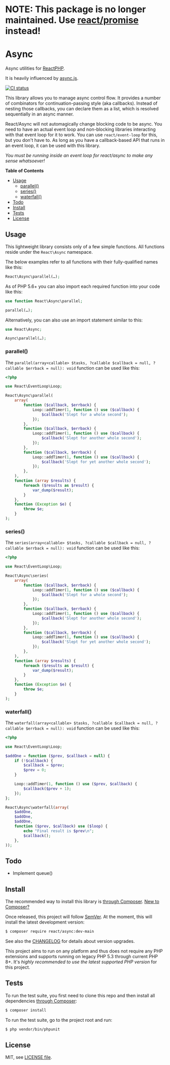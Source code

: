 # NOTE: This package is no longer maintained. Use [react/promise](https://github.com/reactphp/promise) instead!

# Async

Async utilities for [ReactPHP](https://reactphp.org/).

It is heavily influenced by [async.js](https://github.com/caolan/async).

[![CI status](https://github.com/reactphp/async/workflows/CI/badge.svg)](https://github.com/reactphp/async/actions)

This library allows you to manage async control flow. It provides a number of
combinators for continuation-passing style (aka callbacks). Instead of nesting
those callbacks, you can declare them as a list, which is resolved
sequentially in an async manner.

React/Async will not automagically change blocking code to be async. You need
to have an actual event loop and non-blocking libraries interacting with that
event loop for it to work. You can use `react/event-loop` for this, but you
don't have to. As long as you have a callback-based API that runs in an event
loop, it can be used with this library.

*You must be running inside an event loop for react/async to make any sense
whatsoever!*

**Table of Contents**

* [Usage](#usage)
    * [parallel()](#parallel)
    * [series()](#series)
    * [waterfall()](#waterfall)
* [Todo](#todo)
* [Install](#install)
* [Tests](#tests)
* [License](#license)

## Usage

This lightweight library consists only of a few simple functions.
All functions reside under the `React\Async` namespace.

The below examples refer to all functions with their fully-qualified names like this:

```php
React\Async\parallel(…);
```

As of PHP 5.6+ you can also import each required function into your code like this:

```php
use function React\Async\parallel;

parallel(…);
```

Alternatively, you can also use an import statement similar to this:

```php
use React\Async;

Async\parallel(…);
```

### parallel()

The `parallel(array<callable> $tasks, ?callable $callback = null, ?callable $errback = null): void` function can be used
like this:

```php
<?php

use React\EventLoop\Loop;

React\Async\parallel(
    array(
        function ($callback, $errback) {
            Loop::addTimer(1, function () use ($callback) {
                $callback('Slept for a whole second');
            });
        },
        function ($callback, $errback) {
            Loop::addTimer(1, function () use ($callback) {
                $callback('Slept for another whole second');
            });
        },
        function ($callback, $errback) {
            Loop::addTimer(1, function () use ($callback) {
                $callback('Slept for yet another whole second');
            });
        },
    ),
    function (array $results) {
        foreach ($results as $result) {
            var_dump($result);
        }
    },
    function (Exception $e) {
        throw $e;
    }
);
```

### series()

The `series(array<callable> $tasks, ?callable $callback = null, ?callable $errback = null): void` function can be used
like this:

```php
<?php

use React\EventLoop\Loop;

React\Async\series(
    array(
        function ($callback, $errback) {
            Loop::addTimer(1, function () use ($callback) {
                $callback('Slept for a whole second');
            });
        },
        function ($callback, $errback) {
            Loop::addTimer(1, function () use ($callback) {
                $callback('Slept for another whole second');
            });
        },
        function ($callback, $errback) {
            Loop::addTimer(1, function () use ($callback) {
                $callback('Slept for yet another whole second');
            });
        },
    ),
    function (array $results) {
        foreach ($results as $result) {
            var_dump($result);
        }
    },
    function (Exception $e) {
        throw $e;
    }
);
```

### waterfall()

The `waterfall(array<callable> $tasks, ?callable $callback = null, ?callable $errback = null): void` function can be used
like this:

```php
<?php

use React\EventLoop\Loop;

$addOne = function ($prev, $callback = null) {
    if (!$callback) {
        $callback = $prev;
        $prev = 0;
    }

    Loop::addTimer(1, function () use ($prev, $callback) {
        $callback($prev + 1);
    });
};

React\Async\waterfall(array(
    $addOne,
    $addOne,
    $addOne,
    function ($prev, $callback) use ($loop) {
        echo "Final result is $prev\n";
        $callback();
    },
));
```

## Todo

 * Implement queue()

## Install

The recommended way to install this library is [through Composer](https://getcomposer.org/).
[New to Composer?](https://getcomposer.org/doc/00-intro.md)

Once released, this project will follow [SemVer](https://semver.org/).
At the moment, this will install the latest development version:

```bash
$ composer require react/async:dev-main
```

See also the [CHANGELOG](CHANGELOG.md) for details about version upgrades.

This project aims to run on any platform and thus does not require any PHP
extensions and supports running on legacy PHP 5.3 through current PHP 8+.
It's *highly recommended to use the latest supported PHP version* for this project.

## Tests

To run the test suite, you first need to clone this repo and then install all
dependencies [through Composer](https://getcomposer.org/):

```bash
$ composer install
```

To run the test suite, go to the project root and run:

```bash
$ php vendor/bin/phpunit
```

## License

MIT, see [LICENSE file](LICENSE).

